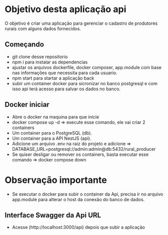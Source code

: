 # Objetivo desta aplicação api

O objetivo é criar uma aplicação para gerenciar o cadastro de produtores rurais com alguns dados fornecidos.

## Começando

- git clone desse repositorio
- npm i para instalar as dependencias
- ajustar os arquivos dockerfile, docker composer, app.module com base nas informações que necessita para cada usuario.
- npm start  para startar a aplicação back
- subir um container docker para sicronizar no banco postgresql e com isso api terá acesso para salvar os dados no banco.

## Docker iniciar
- Abre o docker na maquina para que inicie
- docker compose up -d  => execute esse comando, ele vai criar 2 containers
- Um container para o PostgreSQL (db).
- Um container para a API NestJS (api).
- Adicione um arquivo .env na raiz do projeto e adicione => DATABASE_URL=postgresql://admin:admin@db:5432/rural_producer
- Se quiser desligar ou remover os containers, basta executar esse comando =>  docker compose down

# Observação importante
- Se executar o docker para subir o container da Api, precisa ir no arquivo app.module para alterar o host da conexão do banco de dados.



## Interface Swagger da Api URL
- Acesse (http://localhost:3000/api) depois que subir a aplicação
